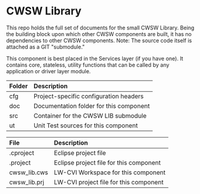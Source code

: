 # CWSW Library

This repo holds the full set of documents for the small CWSW Library. Being the building block upon which other CWSW components are built, it has no dependencies to other CWSW components. Note: The source code itself is attached as a GIT "submodule."

This component is best placed in the Services layer (if you have one). It contains core, stateless, utility functions that can be called by any application or driver layer module.

Folder | Description
:---   | :---
cfg | Project-specific configuration headers
doc | Documentation folder for this component
src | Container for the CWSW LIB submodule
ut  | Unit Test sources for this component

File | Description
:--- | :---
.cproject | Eclipse project file
.project  | Eclipse project file for this component
cwsw_lib.cws  | LW-CVI Workspace for this component
cwsw_lib.prj  | LW-CVI project file for this component
